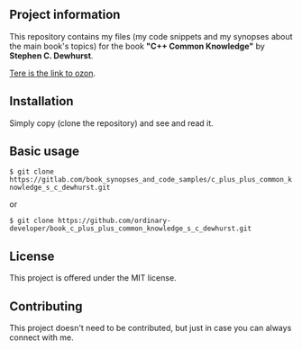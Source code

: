 Project information
-------------------

This repository contains my files (my code snippets and my synopses about the main book's topics) 
for the book  **"C++ Common Knowledge"** by **Stephen C. Dewhurst**.

 
[Tere is the link to ozon](http://www.ozon.ru/context/detail/id/3707235/).


Installation
------------

Simply copy (clone the repository) and see and read it.

 
Basic usage
-----------
 
`$ git clone https://gitlab.com/book_synopses_and_code_samples/c_plus_plus_common_knowledge_s_c_dewhurst.git`

or

`$ git clone https://github.com/ordinary-developer/book_c_plus_plus_common_knowledge_s_c_dewhurst.git`

 
License
-------

This project is offered under the MIT license.


Contributing
------------

This project doesn't need to be contributed,
but just in case you can always connect with me.
